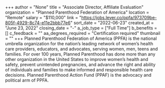 +++
author = "None"
title = "Associate Director, Affiliate Evaluation"
organization = "Planned Parenthood Federation of America"
location = "Remote"
salary = "$110,000"
link = "https://jobs.lever.co/ppfa/973709be-805f-4929-8c74-e11e2bbb77e6"
sort_date = "2022-06-23"
created_at = "June 23, 2022"
closing_date = "-"
a_job_type = ["Full Time"]
b_benefits = []
c_feedback = ""
aa_degrees_required = "Certification required"
thumbnail = ""
+++
Planned Parenthood Federation of America (PPFA) is the national umbrella organization for the nation’s leading network of women’s health care providers, educators, and advocates, serving women, men, teens and families. For over 100 years, Planned Parenthood has done more than any other organization in the United States to improve women’s health and safety, prevent unintended pregnancies, and advance the right and ability of individuals and families to make informed and responsible health care decisions. Planned Parenthood Action Fund (PPAF) is the advocacy and political arm of PPFA. 